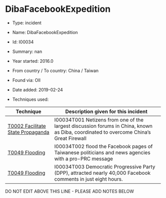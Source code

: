 # DibaFacebookExpedition

* Type: incident

* Name: DibaFacebookExpedition

* Id: I00034

* Summary: nan

* Year started: 2016.0

* From country / To country: China / Taiwan

* Found via: OII

* Date added: 2019-02-24

* Techniques used: 

| Technique | Description given for this incident |
| --------- | ------------------------- |
| [T0002 Facilitate State Propaganda](../techniques/T0002.md) | I00034T001 Netizens from one of the largest discussion forums in China, known as Diba, coordinated to overcome China’s Great Firewall |
| [T0049 Flooding](../techniques/T0049.md) | I00034T002 flood the Facebook pages of Taiwanese politicians and news agencies with a pro-PRC message |
| [T0049 Flooding](../techniques/T0049.md) | I00034T003 Democratic Progressive Party (DPP), attracted nearly 40,000 Facebook comments in just eight hours. |

DO NOT EDIT ABOVE THIS LINE - PLEASE ADD NOTES BELOW